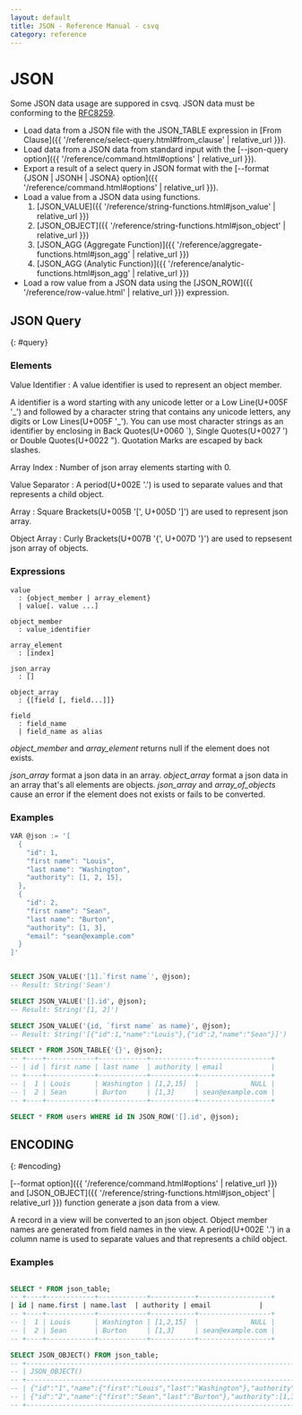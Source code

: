 ```yaml
---
layout: default
title: JSON - Reference Manual - csvq
category: reference
---
```


# JSON

Some JSON data usage are suppored in csvq.
JSON data must be conforming to the [RFC8259](https://www.rfc-editor.org/info/rfc8259).

- Load data from a JSON file with the JSON_TABLE expression in [From Clause]({{ '/reference/select-query.html#from_clause' | relative_url }}).
- Load data from a JSON data from standard input with the [--json-query option]({{ '/reference/command.html#options' | relative_url }}).
- Export a result of a select query in JSON format with the [--format {JSON \| JSONH \| JSONA} option]({{ '/reference/command.html#options' | relative_url }}).
- Load a value from a JSON data using functions.
  1. [JSON_VALUE]({{ '/reference/string-functions.html#json_value' | relative_url }})
  2. [JSON_OBJECT]({{ '/reference/string-functions.html#json_object' | relative_url }})
  3. [JSON_AGG (Aggregate Function)]({{ '/reference/aggregate-functions.html#json_agg' | relative_url }})
  4. [JSON_AGG (Analytic Function)]({{ '/reference/analytic-functions.html#json_agg' | relative_url }})
- Load a row value from a JSON data using the [JSON_ROW]({{ '/reference/row-value.html' | relative_url }}) expression.


## JSON Query
{: #query}

### Elements

Value Identifier
: A value identifier is used to represent an object member.

  A identifier is a word starting with any unicode letter or a Low Line(U+005F '\_') and followed by a character string that contains any unicode letters, any digits or Low Lines(U+005F '\_').
  You can use most character strings as an identifier by enclosing in Back Quotes(U+0060 `), Single Quotes(U+0027 ') or Double Quotes(U+0022 ").
  Quotation Marks are escaped by back slashes.

Array Index
: Number of json array elements starting with 0.

Value Separator
: A period(U+002E '.') is used to separate values and that represents a child object.

Array
: Square Brackets(U+005B '\[', U+005D '\]') are used to represent json array.

Object Array 
: Curly Brackets(U+007B '{', U+007D '}') are used to repsesent json array of objects.


### Expressions

```
value
  : {object_member | array_element}
  | value[. value ...]

object_member
  : value_identifier

array_element
  : [index]

json_array
  : []
  
object_array
  : {[field [, field...]]}

field
  : field_name
  | field_name as alias
```

_object_member_ and _array_element_ returns null if the element does not exists.

_json_array_ format a json data in an array.
_object_array_ format a json data in an array that's all elements are objects.
_json_array_ and _array_of_objects_ cause an error if the element does not exists or fails to be converted.  

### Examples

```sql
VAR @json := '[
  {
    "id": 1,
    "first name": "Louis",
    "last name": "Washington",
    "authority": [1, 2, 15],
  },
  {
    "id": 2,
    "first name": "Sean",
    "last name": "Burton",
    "authority": [1, 3],
    "email": "sean@example.com"
  }
]'


SELECT JSON_VALUE('[1].`first name`', @json);
-- Result: String('Sean')

SELECT JSON_VALUE('[].id', @json);
-- Result: String('[1, 2]')

SELECT JSON_VALUE('{id, `first name` as name}', @json);
-- Result: String('[{"id":1,"name":"Louis"},{"id":2,"name":"Sean"}]')

SELECT * FROM JSON_TABLE{'{}', @json};
-- +----+------------+------------+-----------+------------------+
-- | id | first name | last name  | authority | email            |
-- +----+------------+------------+-----------+------------------+
-- |  1 | Louis      | Washington | [1,2,15]  |             NULL |
-- |  2 | Sean       | Burton     | [1,3]     | sean@example.com |
-- +----+------------+------------+-----------+------------------+

SELECT * FROM users WHERE id IN JSON_ROW('[].id', @json);

```

## ENCODING
{: #encoding}

[--format option]({{ '/reference/command.html#options' | relative_url }}) and [JSON_OBJECT]({{ '/reference/string-functions.html#json_object' | relative_url }}) function generate a json data from a view.

A record in a view will be converted to an json object.
Object member names are generated from field names in the view.
A period(U+002E '.') in a column name is used to separate values and that represents a child object.


### Examples

```sql

SELECT * FROM json_table;
-- +----+------------+------------+-----------+------------------+
| id | name.first | name.last  | authority | email            |
-- +----+------------+------------+-----------+------------------+
-- |  1 | Louis      | Washington | [1,2,15]  |             NULL |
-- |  2 | Sean       | Burton     | [1,3]     | sean@example.com |
-- +----+------------+------------+-----------+------------------+

SELECT JSON_OBJECT() FROM json_table;
-- +--------------------------------------------------------------------------------------------------+
-- | JSON_OBJECT()                                                                                    |
-- +--------------------------------------------------------------------------------------------------+
-- | {"id":"1","name":{"first":"Louis","last":"Washington"},"authority":[1,2,15],"email":null}        |
-- | {"id":"2","name":{"first":"Sean","last":"Burton"},"authority":[1,3],"email":"sean@example.com"}] |
-- +--------------------------------------------------------------------------------------------------+


```